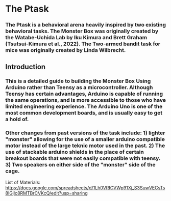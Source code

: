 # The Ptask

### The Ptask is a behavioral arena heavily inspired by two existing behavioral tasks.  The Monster Box was originally created by the Watabe-Uchida Lab by Iku Kimura and Brett Graham (Tsutsui-Kimura et al., 2022).  The Two-armed bandit task for mice was originally created by Linda Wilbrecht.  

## Introduction

### This is a detailed guide to building the Monster Box Using Arduino rather than Teensy as a microcontroller.  Although Teensy has certain advantages, Arduino is capable of running the same operations, and is more accessible to those who have limited engineering experience.  The Arduino Uno is one of the most common development boards, and is usually easy to get a hold of.

### Other changes from past versions of the task include: 1) lighter "monster" allowing for the use of a smaller arduino compatible motor instead of the large teknic motor used in the past.  2) The use of stackable arduino shields in the place of certain breakout boards that were not easily compatible with teensy.  3) Two speakers on either side of the "monster" side of the cage.  

List of Materials: https://docs.google.com/spreadsheets/d/1Lh0VRICVWp91Xj_S3SuwVECsTs8IGjlc8RMTBrCVKcQ/edit?usp=sharing
